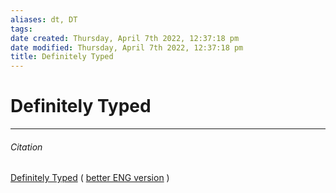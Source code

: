 ```yaml
---
aliases: dt, DT 
tags: 
date created: Thursday, April 7th 2022, 12:37:18 pm
date modified: Thursday, April 7th 2022, 12:37:18 pm
title: Definitely Typed
---
```


# Definitely Typed

---

###### Citation

[Definitely Typed](https://github.com/DefinitelyTyped/DefinitelyTyped/blob/master/README.ru.md) ( [better ENG version](https://github.com/DefinitelyTyped/DefinitelyTyped) )
